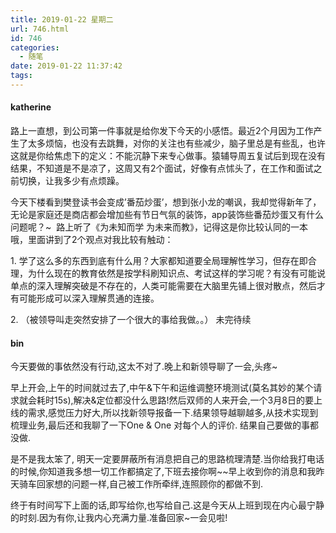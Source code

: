 ```yaml
---
title: 2019-01-22 星期二
url: 746.html
id: 746
categories:
  - 随笔
date: 2019-01-22 11:37:42
tags:
---
```


#### katherine

路上一直想，到公司第一件事就是给你发下今天的小感悟。最近2个月因为工作产生了太多烦恼，也没有去跳舞，对你的关注也有些减少，脑子里总是有些乱，也许这就是你给焦虑下的定义：不能沉静下来专心做事。猿辅导周五复试后到现在没有结果，不知道是不是凉了，这周又有2个面试，好像有点怵头了，在工作和面试之前切换，让我多少有点烦躁。

今天下楼看到樊登读书会变成’番茄炒蛋’，想到张小龙的嘲讽，我却觉得新年了，无论是家庭还是商店都会增加些有节日气氛的装饰，app装饰些番茄炒蛋又有什么问题呢？~  路上听了《为未知而学 为未来而教》，记得这是你比较认同的一本哦，里面讲到了2个观点对我比较有触动：

1\. 学了这么多的东西到底有什么用？大家都知道要全局理解性学习，但存在即合理，为什么现在的教育依然是按学科刷知识点、考试这样的学习呢？有没有可能说单点的深入理解突破是不存在的，人类可能需要在大脑里先铺上很对散点，然后才有可能形成可以深入理解贯通的连接。

2. （被领导叫走突然安排了一个很大的事给我做。。） 未完待续

#### bin

今天要做的事依然没有行动,这太不对了.晚上和新领导聊了一会,头疼~

早上开会,上午的时间就过去了,中午&下午和运维调整环境测试(莫名其妙的某个请求就会耗时15s),解决&定位都没什么思路!然后双师的人来开会,一个3月8日的要上线的需求,感觉压力好大,所以找新领导报备一下.结果领导越聊越多,从技术实现到梳理业务,最后还和我聊了一下One & One 对每个人的评价. 结果自己要做的事都没做.

是不是我太笨了, 明天一定要屏蔽所有消息把自己的思路梳理清楚.当你给我打电话的时候,你知道我多想一切工作都搞定了,下班去接你啊~~早上收到你的消息和我昨天骑车回家想的问题一样,自己被工作所牵绊,连照顾你的都做不到.

终于有时间写下上面的话,即写给你,也写给自己.这是今天从上班到现在内心最宁静的时刻.因为有你,让我内心充满力量.准备回家~一会见啦!